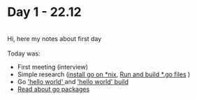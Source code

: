 # Day 1 - 22.12
<br>Hi, here my notes about first day<br>
<br>Today was:

  <ul>
    <li>First meeting (interview)</li>
    <li>Simple research (<a href="https://golangdocs.com/install-go-linux">install go on *nix</a>,
    <a href="https://gobyexample.com/hello-world">Run and build *.go files</a>
    )</li>
    <li>Go
	<a href="https://github.com/1-sw/go-internship/blob/main/day/1/main.go">'hello world'   </a> and
    	<a href="https://github.com/1-sw/go-internship/blob/main/day/1/main">'hello world' build</a> </li>
    <li><a href="https://thenewstack.io/understanding-golang-packages/">Read about go packages<a></li>
  </ul>

